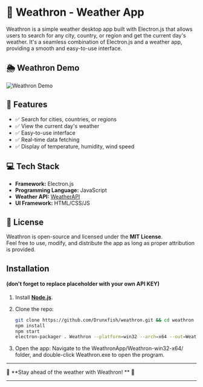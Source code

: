 # 📝 Weathron - Weather App

Weathron is a simple weather desktop app built with Electron.js that allows users to search for any city, country, or region and get the current day's weather. It's a seamless combination of Electron.js and a weather app, providing a smooth and easy-to-use interface.

## 🌦️ Weathron Demo
![Weathron Demo](Weathron/public/Images/preview-ezgif.com-speed.gif)


## 🔹 Features
- ✅ Search for cities, countries, or regions  
- ✅ View the current day's weather  
- ✅ Easy-to-use interface  
- ✅ Real-time data fetching  
- ✅ Display of temperature, humidity, wind speed 

## 💻 Tech Stack
- **Framework:** Electron.js  
- **Programming Language:** JavaScript  
- **Weather API:** [WeatherAPI](https://www.weatherapi.com/)  
- **UI Framework:** HTML/CSS/JS

## 📜 License  
Weathron is open-source and licensed under the **MIT License**.  
Feel free to use, modify, and distribute the app as long as proper attribution is provided.


## Installation  
#### (don't forget to replace placeholder with your own API KEY)

1. Install **[Node.js](https://nodejs.org/)**.  
2. Clone the repo:  

   ```sh
   git clone https://github.com/Drunxfish/weathron.git && cd weathron
   npm install
   npm start
   electron-packager . Weathron --platform=win32 --arch=x64 --out=WeathronApp --overwrite
   ```

3. Open the app:
   Navigate to the WeathronApp/Weathron-win32-x64/ folder, and double-click Weathron.exe to open the program.

---

🚀 **Stay ahead of the weather with Weathron!   ** 🌇

---

